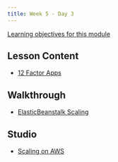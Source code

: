 ```yaml
---
title: Week 5 - Day 3
---
```


[Learning objectives for this module](../../objectives/#day-3)

## Lesson Content

- [12 Factor Apps](https://education.launchcode.org/gis-devops/week5/intro-to-devops.html)

## Walkthrough
- [ElasticBeanstalk Scaling](../../walkthroughs/elastic_beanstalk)

## Studio
- [Scaling on AWS](../../studios/elastic_beanstalk)

